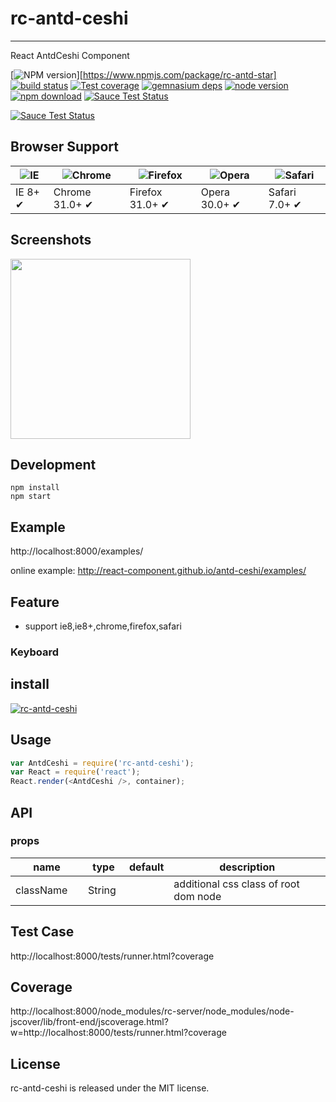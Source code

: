 # rc-antd-ceshi
---

React AntdCeshi Component


[![NPM version][npm-image]][https://www.npmjs.com/package/rc-antd-star]
[![build status][travis-image]][travis-url]
[![Test coverage][coveralls-image]][coveralls-url]
[![gemnasium deps][gemnasium-image]][gemnasium-url]
[![node version][node-image]][node-url]
[![npm download][download-image]][download-url]
[![Sauce Test Status](https://saucelabs.com/buildstatus/rc-antd-ceshi)](https://saucelabs.com/u/rc-antd-ceshi)

[![Sauce Test Status](https://saucelabs.com/browser-matrix/rc-antd-ceshi.svg)](https://saucelabs.com/u/rc-antd-ceshi)

[npm-image]: http://img.shields.io/npm/v/rc-antd-ceshi.svg?style=flat-square
[npm-url]: http://npmjs.org/package/rc-antd-ceshi
[travis-image]: https://img.shields.io/travis/react-component/antd-ceshi.svg?style=flat-square
[travis-url]: https://travis-ci.org/react-component/antd-ceshi
[coveralls-image]: https://img.shields.io/coveralls/react-component/antd-ceshi.svg?style=flat-square
[coveralls-url]: https://coveralls.io/r/react-component/antd-ceshi?branch=master
[gemnasium-image]: http://img.shields.io/gemnasium/react-component/antd-ceshi.svg?style=flat-square
[gemnasium-url]: https://gemnasium.com/react-component/antd-ceshi
[node-image]: https://img.shields.io/badge/node.js-%3E=_0.10-green.svg?style=flat-square
[node-url]: http://nodejs.org/download/
[download-image]: https://img.shields.io/npm/dm/rc-antd-ceshi.svg?style=flat-square
[download-url]: https://npmjs.org/package/rc-antd-ceshi


## Browser Support

|![IE](https://raw.github.com/alrra/browser-logos/master/internet-explorer/internet-explorer_48x48.png) | ![Chrome](https://raw.github.com/alrra/browser-logos/master/chrome/chrome_48x48.png) | ![Firefox](https://raw.github.com/alrra/browser-logos/master/firefox/firefox_48x48.png) | ![Opera](https://raw.github.com/alrra/browser-logos/master/opera/opera_48x48.png) | ![Safari](https://raw.github.com/alrra/browser-logos/master/safari/safari_48x48.png)|
| --- | --- | --- | --- | --- |
| IE 8+ ✔ | Chrome 31.0+ ✔ | Firefox 31.0+ ✔ | Opera 30.0+ ✔ | Safari 7.0+ ✔ |

## Screenshots

<img src="" width="288"/>


## Development

```
npm install
npm start
```

## Example

http://localhost:8000/examples/


online example: http://react-component.github.io/antd-ceshi/examples/


## Feature

* support ie8,ie8+,chrome,firefox,safari

### Keyboard


## install


[![rc-antd-ceshi](https://nodei.co/npm/rc-antd-ceshi.png)](https://npmjs.org/package/rc-antd-ceshi)


## Usage

```js
var AntdCeshi = require('rc-antd-ceshi');
var React = require('react');
React.render(<AntdCeshi />, container);
```

## API

### props

<table class="table table-bordered table-striped">
    <thead>
    <tr>
        <th style="width: 100px;">name</th>
        <th style="width: 50px;">type</th>
        <th style="width: 50px;">default</th>
        <th>description</th>
    </tr>
    </thead>
    <tbody>
        <tr>
          <td>className</td>
          <td>String</td>
          <td></td>
          <td>additional css class of root dom node</td>
        </tr>
    </tbody>
</table>


## Test Case

http://localhost:8000/tests/runner.html?coverage

## Coverage

http://localhost:8000/node_modules/rc-server/node_modules/node-jscover/lib/front-end/jscoverage.html?w=http://localhost:8000/tests/runner.html?coverage

## License

rc-antd-ceshi is released under the MIT license.
